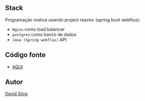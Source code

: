 ## Stack

Programação reativa usando project reactor (spring boot webflux):
- `Nginx` como load balancer
- `postgres` como banco de dados
- `Java (Spring webflux)` API

## Código fonte

- [AQUI](https://github.com/davidDeltaSierra/rinha-de-backend-2024-q1)

## Autor

[David Silva](https://www.linkedin.com/in/david-silva-a784a1190)
